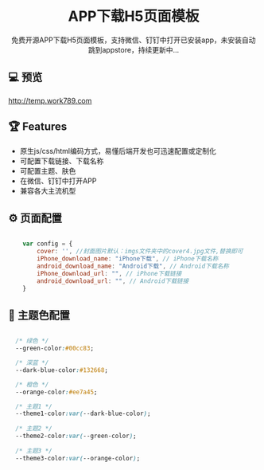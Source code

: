 
<h1 align="center">APP下载H5页面模板</h1>

<div align="center">
  免费开源APP下载H5页面模板，支持微信、钉钉中打开已安装app，未安装自动跳到appstore，持续更新中...
</div>

## 💻 预览
http://temp.work789.com


## 🏆 Features

- 原生js/css/html编码方式，易懂后端开发也可迅速配置或定制化
- 可配置下载链接、下载名称
- 可配置主题、肤色
- 在微信、钉钉中打开APP
- 兼容各大主流机型

## ⚙️ 页面配置 

```js

    var config = {
        cover: '', //封面图片默认：imgs文件夹中的cover4.jpg文件,替换即可
        iPhone_download_name: "iPhone下载", // iPhone下载名称
        android_download_name: "Android下载", // Android下载名称
        iPhone_download_url: "", // iPhone下载链接
        android_download_url: "", // Android下载链接
    }

```


## 💎 主题色配置 

```css

  /* 绿色 */
  --green-color:#00cc83;

  /* 深蓝 */
  --dark-blue-color:#132668;

  /* 橙色 */
  --orange-color:#ee7a45;

  /* 主题1 */
  --theme1-color:var(--dark-blue-color);
  
  /* 主题2 */
  --theme2-color:var(--green-color);
  
  /* 主题3 */
  --theme3-color:var(--orange-color);

```



